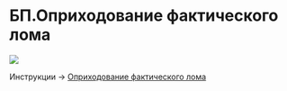 # БП.Оприходование фактического лома

![](<../../../.gitbook/assets/image (139).png>)

Инструкции -> [Оприходование фактического лома](../../../uchet/dokumenty-vyrabotki/fakticheskii-lom.md)
